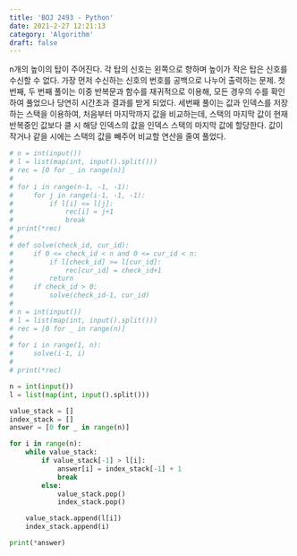 ```yaml
---
title: 'BOJ 2493 - Python'
date: 2021-2-27 12:21:13
category: 'Algorithm'
draft: false
---
```

n개의 높이의 탑이 주어진다. 각 탑의 신호는 왼쪽으로 향하며 높이가 작은 탑은 신호를 수신할 수 없다. 가장 먼저 수신하는 신호의 번호를 공백으로 나누어 출력하는 문제. 첫 번째, 두 번째 풀이는 이중 반복문과 함수를 재귀적으로 이용해, 모든 경우의 수를 확인하여 풀었으나 당연히 시간초과 결과를 받게 되었다. 세번째 풀이는 값과 인덱스를 저장하는 스택을 이용하여, 처음부터 마지막까지 값을 비교하는데, 스택의 마지막 값이 현재 반복중인 값보다 클 시 해당 인덱스의 값을 인덱스 스택의 마지막 값에 할당한다. 값이 작거나 같을 시에는 스택의 값을 빼주어 비교할 연산을 줄여 풀었다.
```python
# n = int(input())
# l = list(map(int, input().split()))
# rec = [0 for _ in range(n)]
#
# for i in range(n-1, -1, -1):
#     for j in range(i-1, -1, -1):
#         if l[i] <= l[j]:
#             rec[i] = j+1
#             break
# print(*rec)
#
# def solve(check_id, cur_id):
#     if 0 <= check_id < n and 0 <= cur_id < n:
#         if l[check_id] >= l[cur_id]:
#             rec[cur_id] = check_id+1
#         return
#     if check_id > 0:
#         solve(check_id-1, cur_id)
#
# n = int(input())
# l = list(map(int, input().split()))
# rec = [0 for _ in range(n)]
#
# for i in range(1, n):
#     solve(i-1, i)
#
# print(*rec)

n = int(input())
l = list(map(int, input().split()))

value_stack = []
index_stack = []
answer = [0 for _ in range(n)]

for i in range(n):
    while value_stack:
        if value_stack[-1] > l[i]:
            answer[i] = index_stack[-1] + 1
            break
        else:
            value_stack.pop()
            index_stack.pop()

    value_stack.append(l[i])
    index_stack.append(i)

print(*answer)

```